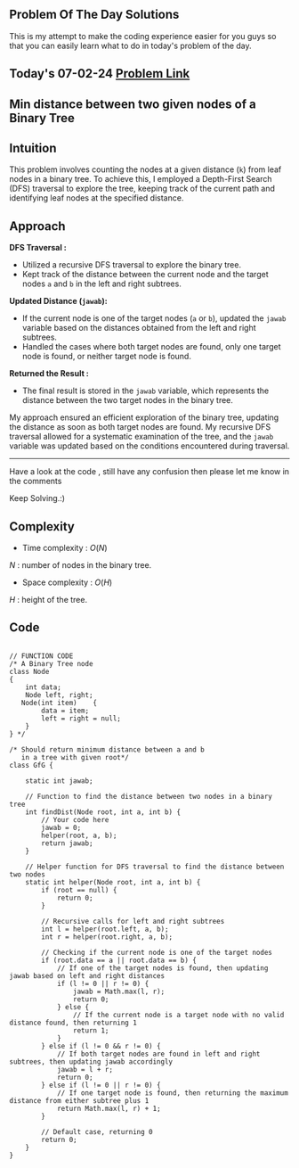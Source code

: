 ## Problem Of The Day Solutions

This is my attempt to make the coding experience easier for you guys so that you can easily learn what to do in today's problem of the day.

## Today's 07-02-24 [Problem Link](https://www.geeksforgeeks.org/problems/min-distance-between-two-given-nodes-of-a-binary-tree/1)
## Min distance between two given nodes of a Binary Tree

## Intuition

This problem involves counting the nodes at a given distance (`k`) from leaf nodes in a binary tree. To achieve this, I employed a Depth-First Search (DFS) traversal to explore the tree, keeping track of the current path and identifying leaf nodes at the specified distance.

## Approach

**DFS Traversal :**
   - Utilized a recursive DFS traversal to explore the binary tree.
   - Kept track of the distance between the current node and the target nodes `a` and `b` in the left and right subtrees.

**Updated Distance (`jawab`):**
   - If the current node is one of the target nodes (`a` or `b`), updated the `jawab` variable based on the distances obtained from the left and right subtrees.
   - Handled the cases where both target nodes are found, only one target node is found, or neither target node is found.

**Returned the Result :**
   - The final result is stored in the `jawab` variable, which represents the distance between the two target nodes in the binary tree.

My approach ensured an efficient exploration of the binary tree, updating the distance as soon as both target nodes are found. My recursive DFS traversal allowed for a systematic examination of the tree, and the `jawab` variable was updated based on the conditions encountered during traversal.

---
Have a look at the code , still have any confusion then please let me know in the comments

Keep Solving.:)

## Complexity
- Time complexity : $O(N)$
<!-- Add your time complexity here, e.g. $$O())$$ -->

$N$ : number of nodes in the binary tree.

- Space complexity : $O(H)$ 
<!-- Add your space complexity here, e.g. $$O(n)$$ -->
$H$ : height of the tree.

## Code 

```

// FUNCTION CODE
/* A Binary Tree node
class Node
{
    int data;
    Node left, right;
   Node(int item)    {
        data = item;
        left = right = null;
    }
} */

/* Should return minimum distance between a and b
   in a tree with given root*/
class GfG {
    
    static int jawab;

    // Function to find the distance between two nodes in a binary tree
    int findDist(Node root, int a, int b) {
        // Your code here
        jawab = 0;
        helper(root, a, b);
        return jawab;
    }

    // Helper function for DFS traversal to find the distance between two nodes
    static int helper(Node root, int a, int b) {
        if (root == null) {
            return 0;
        }

        // Recursive calls for left and right subtrees
        int l = helper(root.left, a, b);
        int r = helper(root.right, a, b);

        // Checking if the current node is one of the target nodes
        if (root.data == a || root.data == b) {
            // If one of the target nodes is found, then updating jawab based on left and right distances
            if (l != 0 || r != 0) {
                jawab = Math.max(l, r);
                return 0;
            } else {
                // If the current node is a target node with no valid distance found, then returning 1
                return 1;
            }
        } else if (l != 0 && r != 0) {
            // If both target nodes are found in left and right subtrees, then updating jawab accordingly
            jawab = l + r;
            return 0;
        } else if (l != 0 || r != 0) {
            // If one target node is found, then returning the maximum distance from either subtree plus 1
            return Math.max(l, r) + 1;
        }

        // Default case, returning 0
        return 0;
    }
}
```

